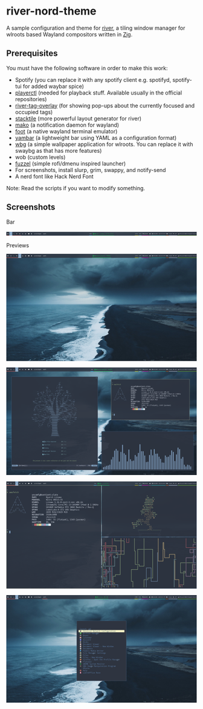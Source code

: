 # river-nord-theme

A sample configuration and theme for [river](https://github.com/ifreund/river), a tiling window manager for wlroots based Wayland compositors written in [Zig](https://github.com/ziglang/zig/).

## Prerequisites

You must have the following software in order to make this work:

- Spotify (you can replace it with any spotify client e.g. spotifyd, spotify-tui for added waybar spice)
- [playerctl](https://github.com/altdesktop/playerctl) (needed for playback stuff. Available usually in the official repositories)
- [river-tag-overlay](https://git.sr.ht/~leon_plickat/river-tag-overlay) (for showing pop-ups about the currently focused and occupied tags)
- [stacktile](https://git.sr.ht/~leon_plickat/stacktile) (more powerful layout generator for river)
- [mako](https://github.com/emersion/mako) (a notification daemon for wayland)
- [foot](https://codeberg.org/dnkl/foot) (a native wayland terminal emulator)
- [yambar](https://codeberg.org/dnkl/yambar) (a lightweight bar using YAML as a configuration format)
- [wbg](https://codeberg.org/dnkl/wbg) (a simple wallpaper application for wlroots. You can replace it with swaybg as that has more features)
- wob (custom levels)
- [fuzzel](https://codeberg.org/dnkl/fuzzel) (simple rofi/dmenu inspired launcher)
- For screenshots, install slurp, grim, swappy, and notify-send
- A nerd font like Hack Nerd Font

Note: Read the scripts if you want to modify something.

## Screenshots

Bar 

![Image](https://github.com/uncomfyhalomacro/river-nord-theme/blob/main/screenshots/bar.png)

Previews

![Image](https://github.com/uncomfyhalomacro/river-nord-theme/blob/main/screenshots/screenshot_01.png)

![Image](https://github.com/uncomfyhalomacro/river-nord-theme/blob/main/screenshots/screenshot_02.png)

![Image](https://github.com/uncomfyhalomacro/river-nord-theme/blob/main/screenshots/screenshot_03.png)

![Image](https://github.com/uncomfyhalomacro/river-nord-theme/blob/main/screenshots/fuzzel.png)
